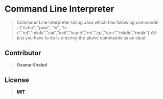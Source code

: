 # Command Line Interpreter 
> Command Line Interpreter Using Java which has following commands : {"echo", "pwd", "ls", "ls-r","cd","mkdir","cat","exit","touch","rm","cp","cp-r","mkdir","rmdir"}
> All just you have to do is entering the above commands as an input   
    
## Contributor 
> **Osama Khaled**

## License
> [**MIT**](https://choosealicense.com/licenses/mit/)
